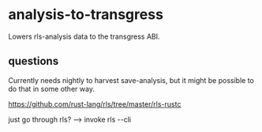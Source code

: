 # analysis-to-transgress

Lowers rls-analysis data to the transgress ABI.

## questions

Currently needs nightly to harvest save-analysis, but it might be possible to do that in some other way.

https://github.com/rust-lang/rls/tree/master/rls-rustc

just go through rls?
--> invoke rls --cli
